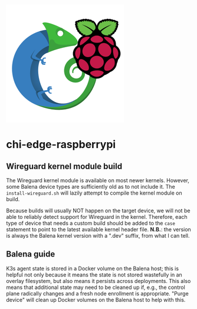 ![logo](./chi-edge-raspberrypi-logo.png)

# chi-edge-raspberrypi

## Wireguard kernel module build

The Wireguard kernel module is available on most newer kernels. However, some Balena
device types are sufficiently old as to not include it. The `install-wireguard.sh` will
lazily attempt to compile the kernel module on build. 

Because builds will usually NOT happen on the target device, we will not be able to reliably
detect support for Wireguard in the kernel. Therefore, each type of device that needs
a custom build should be added to the `case` statement to point to the latest available
kernel header file. **N.B.**: the version is always the Balena kernel version with a
".dev" suffix, from what I can tell.

## Balena guide

K3s agent state is stored in a Docker volume on the Balena host; this is helpful not only because it means the state is not stored wastefully in an overlay filesystem, but also means it persists across deployments. This also means that additional state may need to be cleaned up if, e.g., the control plane radically changes and a fresh node enrollment is appropriate. "Purge device" will clean up Docker volumes on the Balena host to help with this.
